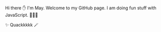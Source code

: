 Hi there ✋ I'm May. Welcome to my GitHub page.
I am doing fun stuff with JavaScript. 👩🏻‍💻

✨ Quackkkkk 🪄

